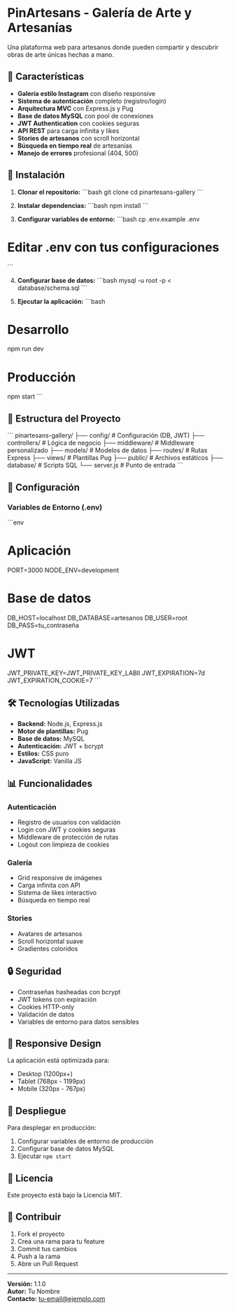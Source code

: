 # PinArtesans - Galería de Arte y Artesanías

Una plataforma web para artesanos donde pueden compartir y descubrir obras de arte únicas hechas a mano.

## 🎨 Características

- **Galería estilo Instagram** con diseño responsive
- **Sistema de autenticación** completo (registro/login)
- **Arquitectura MVC** con Express.js y Pug
- **Base de datos MySQL** con pool de conexiones
- **JWT Authentication** con cookies seguras
- **API REST** para carga infinita y likes
- **Stories de artesanos** con scroll horizontal
- **Búsqueda en tiempo real** de artesanías
- **Manejo de errores** profesional (404, 500)

## 🚀 Instalación

1. **Clonar el repositorio:**
\`\`\`bash
git clone <repository-url>
cd pinartesans-gallery
\`\`\`

2. **Instalar dependencias:**
\`\`\`bash
npm install
\`\`\`

3. **Configurar variables de entorno:**
\`\`\`bash
cp .env.example .env
# Editar .env con tus configuraciones
\`\`\`

4. **Configurar base de datos:**
\`\`\`bash
mysql -u root -p < database/schema.sql
\`\`\`

5. **Ejecutar la aplicación:**
\`\`\`bash
# Desarrollo
npm run dev

# Producción
npm start
\`\`\`

## 📁 Estructura del Proyecto

\`\`\`
pinartesans-gallery/
├── config/           # Configuración (DB, JWT)
├── controllers/      # Lógica de negocio
├── middleware/       # Middleware personalizado
├── models/           # Modelos de datos
├── routes/           # Rutas Express
├── views/            # Plantillas Pug
├── public/           # Archivos estáticos
├── database/         # Scripts SQL
└── server.js         # Punto de entrada
\`\`\`

## 🔧 Configuración

### Variables de Entorno (.env)

\`\`\`env
# Aplicación
PORT=3000
NODE_ENV=development

# Base de datos
DB_HOST=localhost
DB_DATABASE=artesanos
DB_USER=root
DB_PASS=tu_contraseña

# JWT
JWT_PRIVATE_KEY=JWT_PRIVATE_KEY_LABII
JWT_EXPIRATION=7d
JWT_EXPIRATION_COOKIE=7
\`\`\`

## 🛠️ Tecnologías Utilizadas

- **Backend:** Node.js, Express.js
- **Motor de plantillas:** Pug
- **Base de datos:** MySQL
- **Autenticación:** JWT + bcrypt
- **Estilos:** CSS puro
- **JavaScript:** Vanilla JS

## 📊 Funcionalidades

### Autenticación
- Registro de usuarios con validación
- Login con JWT y cookies seguras
- Middleware de protección de rutas
- Logout con limpieza de cookies

### Galería
- Grid responsive de imágenes
- Carga infinita con API
- Sistema de likes interactivo
- Búsqueda en tiempo real

### Stories
- Avatares de artesanos
- Scroll horizontal suave
- Gradientes coloridos

## 🔒 Seguridad

- Contraseñas hasheadas con bcrypt
- JWT tokens con expiración
- Cookies HTTP-only
- Validación de datos
- Variables de entorno para datos sensibles

## 📱 Responsive Design

La aplicación está optimizada para:
- Desktop (1200px+)
- Tablet (768px - 1199px)
- Mobile (320px - 767px)

## 🚀 Despliegue

Para desplegar en producción:

1. Configurar variables de entorno de producción
2. Configurar base de datos MySQL
3. Ejecutar `npm start`

## 📝 Licencia

Este proyecto está bajo la Licencia MIT.

## 👥 Contribuir

1. Fork el proyecto
2. Crea una rama para tu feature
3. Commit tus cambios
4. Push a la rama
5. Abre un Pull Request

---

**Versión:** 1.1.0  
**Autor:** Tu Nombre  
**Contacto:** tu-email@ejemplo.com
